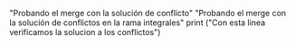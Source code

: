 "Probando el merge con la solución de conflicto"
"Probando el merge con la solución de conflictos en la rama integrales"
print ("Con esta linea verificamos la solucion a los conflictos")
